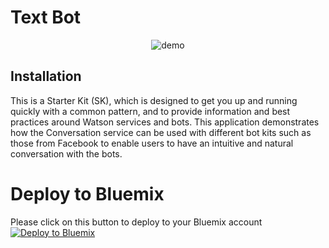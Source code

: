# Text Bot


<p align="center">
  <img src="http://g.recordit.co/mfjBM2ZJEn.gif" alt="demo" />
</p>

## Installation

This is a Starter Kit (SK), which is designed to get you up and running quickly with a common pattern, and to provide information and best practices around Watson services and bots. This application demonstrates how the Conversation service can be used with different bot kits such as those from Facebook to enable users to have an intuitive and natural conversation with the bots.

# Deploy to Bluemix

Please click on this button to deploy to your Bluemix account [![Deploy to Bluemix](https://bluemix.net/deploy/button.png)](https://bluemix.net/deploy?repository=https://github.com/ashrafkabir/testrepository)
